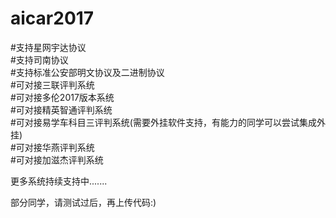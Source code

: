 # aicar2017<br>
#支持星网宇达协议<br>
#支持司南协议<br>
#支持标准公安部明文协议及二进制协议<br>
#可对接三联评判系统<br>
#可对接多伦2017版本系统<br>
#可对接精英智通评判系统<br>
#可对接易学车科目三评判系统(需要外挂软件支持，有能力的同学可以尝试集成外挂)<br>
#可对接华燕评判系统<br>
#可对接加滋杰评判系统<br>

更多系统持续支持中.......

部分同学，请测试过后，再上传代码:)
